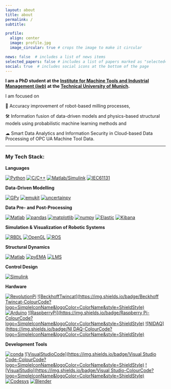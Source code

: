 ```yaml
---
layout: about
title: about
permalink: /
subtitle: 

profile:
  align: center
  image: profile.jpg
  image_circular: true # crops the image to make it circular

news: false  # includes a list of news items
selected_papers: false # includes a list of papers marked as "selected={true}"
social: true  # includes social icons at the bottom of the page
---
```




**I am a PhD student at the [Institute for Machine Tools and Industrial Management (*iwb*)](https://www.mec.ed.tum.de/en/iwb/homepage/) at the [Technical University of Munich](https://www.tum.de/en/).**



I am focused on 

🎯 Accuracy improvement of robot-based milling processes,

🛠️ Information fusion of data-driven models and physics-based structural models using probabilistic machine learning methods and

☁ Smart Data Analytics and Information Security in Cloud-based Data Processing of OPC UA Machine Tool Data.

------

### My Tech Stack:

**Languages**

[![Python](https://img.shields.io/badge/Python-ColourCode?logo=SimpleIconName&logoColor=ColorName&style=ShieldStyle)]()
[![C/C++](https://img.shields.io/badge/C/C++-ColourCode?logo=SimpleIconName&logoColor=ColorName&style=ShieldStyle)]()
[![Matlab/Simulink](https://img.shields.io/badge/Matlab/Simulink-ColourCode?logo=SimpleIconName&logoColor=ColorName&style=ShieldStyle)]()
[![IEC61131](https://img.shields.io/badge/IEC61131-ColourCode?logo=SimpleIconName&logoColor=ColorName&style=ShieldStyle)]()

  
**Data-Driven Modelling**

[![GPy](https://img.shields.io/badge/GPy-ColourCode?logo=SimpleIconName&logoColor=ColorName&style=ShieldStyle)]()
[![emukit](https://img.shields.io/badge/emukit-ColourCode?logo=SimpleIconName&logoColor=ColorName&style=ShieldStyle)]()
[![uncertainpy](https://img.shields.io/badge/uncertainpy-ColourCode?logo=SimpleIconName&logoColor=ColorName&style=ShieldStyle)]()

  
**Data Pre- and Post-Processing**

[![Matlab](https://img.shields.io/badge/Matlab-ColourCode?logo=SimpleIconName&logoColor=ColorName&style=ShieldStyle)]()
[![pandas](https://img.shields.io/badge/pandas-ColourCode?logo=SimpleIconName&logoColor=ColorName&style=ShieldStyle)]()
[![matplotlib](https://img.shields.io/badge/matplotlib-ColourCode?logo=SimpleIconName&logoColor=ColorName&style=ShieldStyle)]()
[![numpy](https://img.shields.io/badge/numpy-ColourCode?logo=SimpleIconName&logoColor=ColorName&style=ShieldStyle)]()
[![Elastic](https://img.shields.io/badge/Elastic-ColourCode?logo=SimpleIconName&logoColor=ColorName&style=ShieldStyle)]()
[![Kibana](https://img.shields.io/badge/Kibana-ColourCode?logo=SimpleIconName&logoColor=ColorName&style=ShieldStyle)]()

  
**Simulation & Visualization of Robotic Systems**

[![RBDL](https://img.shields.io/badge/RBDL-ColourCode?logo=SimpleIconName&logoColor=ColorName&style=ShieldStyle)]()
[![OpenGL](https://img.shields.io/badge/OpenGL-ColourCode?logo=SimpleIconName&logoColor=ColorName&style=ShieldStyle)]()
[![ROS](https://img.shields.io/badge/ROS-ColourCode?logo=SimpleIconName&logoColor=ColorName&style=ShieldStyle)]()

  
**Structural Dynamics**

[![Matlab](https://img.shields.io/badge/Matlab-ColourCode?logo=SimpleIconName&logoColor=ColorName&style=ShieldStyle)]()
[![pyEMA](https://img.shields.io/badge/pyEMA-ColourCode?logo=SimpleIconName&logoColor=ColorName&style=ShieldStyle)]()
[![LMS](https://img.shields.io/badge/LMS-ColourCode?logo=SimpleIconName&logoColor=ColorName&style=ShieldStyle)]()

  
**Control Design**

[![Simulink](https://img.shields.io/badge/Simulink-ColourCode?logo=SimpleIconName&logoColor=ColorName&style=ShieldStyle)]()

  
**Hardware**

[![RevolutionPi](<https://img.shields.io/badge/Revolution Pi-ColourCode?logo=SimpleIconName&logoColor=ColorName&style>)]()
[![BeckhoffTwincat](https://img.shields.io/badge/Beckhoff Twincat-ColourCode?logo=SimpleIconName&logoColor=ColorName&style=ShieldStyle)]()
[![Arduino](https://img.shields.io/badge/Arduino-ColourCode?logo=SimpleIconName&logoColor=ColorName&style=ShieldStyle)]()
[![RaspberryPi](https://img.shields.io/badge/Raspberry Pi-ColourCode?logo=SimpleIconName&logoColor=ColorName&style=ShieldStyle)]()
[![NIDAQ](https://img.shields.io/badge/NI DAQ-ColourCode?logo=SimpleIconName&logoColor=ColorName&style=ShieldStyle)]()

  
**Development Tools**

[![conda](https://img.shields.io/badge/conda-ColourCode?logo=SimpleIconName&logoColor=ColorName&style=ShieldStyle)]()
[![VisualStudioCode](https://img.shields.io/badge/Visual Studio Code-ColourCode?logo=SimpleIconName&logoColor=ColorName&style=ShieldStyle)]()
[![VisualStudio](https://img.shields.io/badge/Visual Studio-ColourCode?logo=SimpleIconName&logoColor=ColorName&style=ShieldStyle)]()
[![Codesys](https://img.shields.io/badge/Codesys-ColourCode?logo=SimpleIconName&logoColor=ColorName&style=ShieldStyle)]()
[![Blender](https://img.shields.io/badge/Blender-ColourCode?logo=SimpleIconName&logoColor=ColorName&style=ShieldStyle)]()
